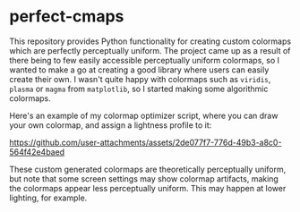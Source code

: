 # perfect-cmaps
This repository provides Python functionality for creating custom colormaps which are perfectly perceptually uniform.
The project came up as a result of there being to few easily accessible perceptually uniform colormaps, so I wanted to make a go at creating a good library where users can easily create their own. I wasn't quite happy with colormaps such as `viridis`, `plasma` or `magma` from `matplotlib`, so I started making some algorithmic colormaps. 

Here's an example of my colormap optimizer script, where you can draw your own colormap, and assign a lightness profile to it:


https://github.com/user-attachments/assets/2de077f7-776d-49b3-a8c0-564f42e4baed

These custom generated colormaps are theoretically perceptually uniform, but note that some screen settings may show colormap artifacts, making the colormaps appear less perceptually uniform. This may happen at lower lighting, for example.
